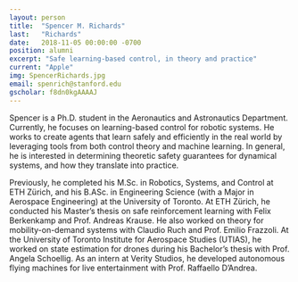 ```yaml
---
layout: person
title:  "Spencer M. Richards"
last:   "Richards"
date:   2018-11-05 00:00:00 -0700
position: alumni
excerpt: "Safe learning-based control, in theory and practice"
current: "Apple"
img: SpencerRichards.jpg
email: spenrich@stanford.edu
gscholar: f8dn0kgAAAAJ
---
```


Spencer is a Ph.D. student in the Aeronautics and Astronautics Department. Currently, he focuses on learning-based control for robotic systems. He works to create agents that learn safely and efficiently in the real world by leveraging tools from both control theory and machine learning. In general, he is interested in determining theoretic safety guarantees for dynamical systems, and how they translate into practice.

Previously, he completed his M.Sc. in Robotics, Systems, and Control at ETH Zürich, and his B.ASc. in Engineering Science (with a Major in Aerospace Engineering) at the University of Toronto. At ETH Zürich, he conducted his Master’s thesis on safe reinforcement learning with Felix Berkenkamp and Prof. Andreas Krause. He also worked on theory for mobility-on-demand systems with Claudio Ruch and Prof. Emilio Frazzoli. At the University of Toronto Institute for Aerospace Studies (UTIAS), he worked on state estimation for drones during his Bachelor’s thesis with Prof. Angela Schoellig. As an intern at Verity Studios, he developed autonomous flying machines for live entertainment with Prof. Raffaello D’Andrea.

